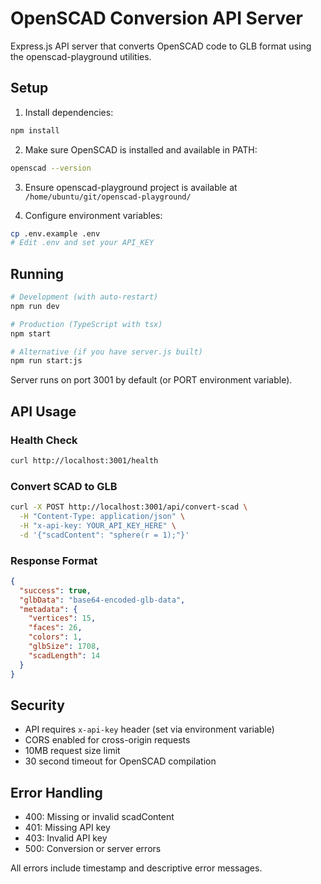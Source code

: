 # OpenSCAD Conversion API Server

Express.js API server that converts OpenSCAD code to GLB format using the
openscad-playground utilities.

## Setup

1. Install dependencies:

```bash
npm install
```

2. Make sure OpenSCAD is installed and available in PATH:

```bash
openscad --version
```

3. Ensure openscad-playground project is available at
   `/home/ubuntu/git/openscad-playground/`

4. Configure environment variables:

```bash
cp .env.example .env
# Edit .env and set your API_KEY
```

## Running

```bash
# Development (with auto-restart)
npm run dev

# Production (TypeScript with tsx)
npm start

# Alternative (if you have server.js built)
npm run start:js
```

Server runs on port 3001 by default (or PORT environment variable).

## API Usage

### Health Check

```bash
curl http://localhost:3001/health
```

### Convert SCAD to GLB

```bash
curl -X POST http://localhost:3001/api/convert-scad \
  -H "Content-Type: application/json" \
  -H "x-api-key: YOUR_API_KEY_HERE" \
  -d '{"scadContent": "sphere(r = 1);"}'
```

### Response Format

```json
{
  "success": true,
  "glbData": "base64-encoded-glb-data",
  "metadata": {
    "vertices": 15,
    "faces": 26,
    "colors": 1,
    "glbSize": 1708,
    "scadLength": 14
  }
}
```

## Security

- API requires `x-api-key` header (set via environment variable)
- CORS enabled for cross-origin requests
- 10MB request size limit
- 30 second timeout for OpenSCAD compilation

## Error Handling

- 400: Missing or invalid scadContent
- 401: Missing API key
- 403: Invalid API key
- 500: Conversion or server errors

All errors include timestamp and descriptive error messages.
